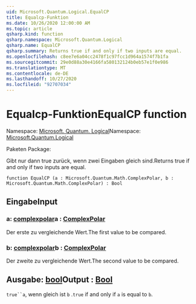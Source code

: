 ```yaml
---
uid: Microsoft.Quantum.Logical.EqualCP
title: Equalcp-Funktion
ms.date: 10/26/2020 12:00:00 AM
ms.topic: article
qsharp.kind: function
qsharp.namespace: Microsoft.Quantum.Logical
qsharp.name: EqualCP
qsharp.summary: Returns true if and only if two inputs are equal.
ms.openlocfilehash: c8ee7e6a04cc2478f1c97fcc1d964a1574f7b1fa
ms.sourcegitcommit: 29e0d88a30e4166fa580132124b0eb57e1f0e986
ms.translationtype: MT
ms.contentlocale: de-DE
ms.lasthandoff: 10/27/2020
ms.locfileid: "92707034"
---
```

# <a name="equalcp-function"></a><span data-ttu-id="62c38-102">Equalcp-Funktion</span><span class="sxs-lookup"><span data-stu-id="62c38-102">EqualCP function</span></span>

<span data-ttu-id="62c38-103">Namespace: [Microsoft. Quantum. Logical](xref:Microsoft.Quantum.Logical)</span><span class="sxs-lookup"><span data-stu-id="62c38-103">Namespace: [Microsoft.Quantum.Logical](xref:Microsoft.Quantum.Logical)</span></span>

<span data-ttu-id="62c38-104">Paketen [](https://nuget.org/packages/)</span><span class="sxs-lookup"><span data-stu-id="62c38-104">Package: [](https://nuget.org/packages/)</span></span>


<span data-ttu-id="62c38-105">Gibt nur dann true zurück, wenn zwei Eingaben gleich sind.</span><span class="sxs-lookup"><span data-stu-id="62c38-105">Returns true if and only if two inputs are equal.</span></span>

```qsharp
function EqualCP (a : Microsoft.Quantum.Math.ComplexPolar, b : Microsoft.Quantum.Math.ComplexPolar) : Bool
```


## <a name="input"></a><span data-ttu-id="62c38-106">Eingabe</span><span class="sxs-lookup"><span data-stu-id="62c38-106">Input</span></span>

### <a name="a--complexpolar"></a><span data-ttu-id="62c38-107">a: [complexpolar](xref:Microsoft.Quantum.Math.ComplexPolar)</span><span class="sxs-lookup"><span data-stu-id="62c38-107">a : [ComplexPolar](xref:Microsoft.Quantum.Math.ComplexPolar)</span></span>

<span data-ttu-id="62c38-108">Der erste zu vergleichende Wert.</span><span class="sxs-lookup"><span data-stu-id="62c38-108">The first value to be compared.</span></span>


### <a name="b--complexpolar"></a><span data-ttu-id="62c38-109">b: [complexpolar](xref:Microsoft.Quantum.Math.ComplexPolar)</span><span class="sxs-lookup"><span data-stu-id="62c38-109">b : [ComplexPolar](xref:Microsoft.Quantum.Math.ComplexPolar)</span></span>

<span data-ttu-id="62c38-110">Der zweite zu vergleichende Wert.</span><span class="sxs-lookup"><span data-stu-id="62c38-110">The second value to be compared.</span></span>



## <a name="output--bool"></a><span data-ttu-id="62c38-111">Ausgabe: [bool](xref:microsoft.quantum.lang-ref.bool)</span><span class="sxs-lookup"><span data-stu-id="62c38-111">Output : [Bool](xref:microsoft.quantum.lang-ref.bool)</span></span>

<span data-ttu-id="62c38-112">`true``a`, wenn gleich ist `b` .</span><span class="sxs-lookup"><span data-stu-id="62c38-112">`true` if and only if `a` is equal to `b`.</span></span>
